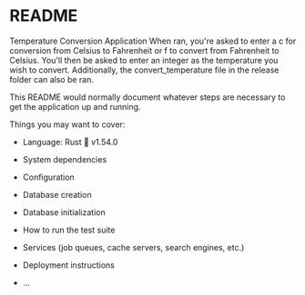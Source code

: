 # README

Temperature Conversion Application
When ran, you're asked to enter a c for conversion from Celsius to Fahrenheit or f to convert from Fahrenheit to Celsius. You'll then be asked to enter an integer as the temperature you wish to convert. Additionally, the convert_temperature file in the release folder can also be ran.

This README would normally document whatever steps are necessary to get the
application up and running.

Things you may want to cover:

* Language: Rust 🦀 v1.54.0

* System dependencies

* Configuration

* Database creation

* Database initialization

* How to run the test suite

* Services (job queues, cache servers, search engines, etc.)

* Deployment instructions

* ...

